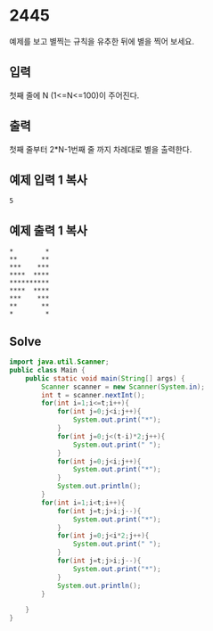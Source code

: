 # 2445

예제를 보고 별찍는 규칙을 유추한 뒤에 별을 찍어 보세요.

## 입력

첫째 줄에 N (1<=N<=100)이 주어진다.

## 출력

첫째 줄부터 2*N-1번째 줄 까지 차례대로 별을 출력한다.

## 예제 입력 1 복사

```
5
```

## 예제 출력 1 복사

```
*        *
**      **
***    ***
****  ****
**********
****  ****
***    ***
**      **
*        *
```



## Solve

```java
import java.util.Scanner;
public class Main {
    public static void main(String[] args) {
        Scanner scanner = new Scanner(System.in);
        int t = scanner.nextInt();
        for(int i=1;i<=t;i++){
            for(int j=0;j<i;j++){
                System.out.print("*");
            }
            for(int j=0;j<(t-i)*2;j++){
                System.out.print(" ");
            }
            for(int j=0;j<i;j++){
                System.out.print("*");
            }
            System.out.println();
        }
        for(int i=1;i<t;i++){
            for(int j=t;j>i;j--){
                System.out.print("*");
            }
            for(int j=0;j<i*2;j++){
                System.out.print(" ");
            }
            for(int j=t;j>i;j--){
                System.out.print("*");
            }
            System.out.println();
        }

    }
}
```

